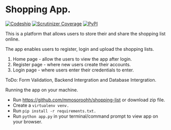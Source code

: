 # Shopping App.
[![Codeship](https://img.shields.io/codeship/d6c1ddd0-16a3-0132-5f85-2e35c05e22b1.svg)]() [![Scrutinizer Coverage](https://img.shields.io/scrutinizer/coverage/g/filp/whoops.svg)]()  [![PyPI](https://img.shields.io/pypi/pyversions/Django.svg)]()

This is a platform that allows users to store their and share the shopping list online.


The app enables users to register, login and upload the shopping lists.

 1. Home page - allow the users to view the app after login.
 2. Register page - where new users create their accounts.
 3. Login page - where users enter their credentials to enter.
 
ToDo: Form Validation, Backend Intergration and Database Intergration.

Running the app on your machine.
 - Run https://github.com/mmosoroohh/shopping-list or download zip file. 
 - Create a <code>virtualenv venv.</code>
 - Run <code>pip install -r requirements.txt.</code>
 - Run <code>python app.py</code> in your terminal/command prompt to view app on your browser.
